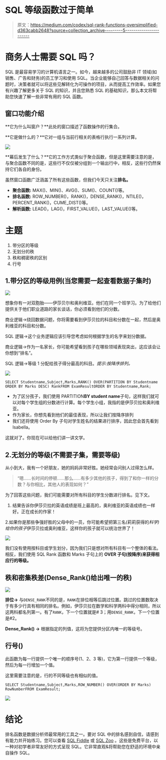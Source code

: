 # SQL 等级函数过于简单

> 原文：<https://medium.com/codex/sql-rank-functions-oversimplified-d363cabb2648?source=collection_archive---------5----------------------->

# 商务人士需要 SQL 吗？

SQL 是最容易学习的计算机语言之一。如今，越来越多的公司鼓励非 IT 领域(如销售、广告和财务)的员工学习和使用 SQL。当企业能够自己回答与数据相关的问题时，决策者就可以将这些见解转化为可操作的项目，从而提高工作效率。如果您有兴趣了解更多关于 SQL 的知识，并且您熟悉 SQL 的基础知识，那么本文将帮助您快速了解一些非常有用的 SQL 函数。

## **窗口功能介绍**

**它为什么叫窗户？**此处的窗口描述了函数操作的行集合。

**它是做什么的？**它对一组与当前行相关的表格行执行一系列计算。

![](img/42a4a2446f5f428a024aef80ca9e6d24.png)

**幕后发生了什么？**它的工作方式类似于聚合函数，但是这里需要注意的是，与聚合函数不同的是，这些行不仅仅被分组到一个输出行中，相反，这些行仍然保持它们各自的身份。

虽然窗口函数广泛涵盖了所有这些函数，但我们今天只关注**排名。**

*   **聚合函数:** MAX()、MIN()、AVG()、SUM()、COUNT()等。
*   **排名函数:** ROW_NUMBER()，RANK()，DENSE_RANK()，NTILE()，PERCENT_RANK()，CUME_DIST()等。
*   **解析函数:** LEAD()，LAG()，FIRST_VALUE()，LAST_VALUE()等。

# 主题

1.  带分区的等级
2.  无划分的秩
3.  秩和稠密秩的区别
4.  行号

## 1.带分区的等级用例(当您需要一起查看数据子集时)

![](img/3f860f479dc9b299200bc3e3889b13bc.png)

想象你有一对双胞胎——伊莎贝尔和奥利维亚。他们在同一个班学习。为了给他们提供关于他们职业道路的家长谈话，你必须看到他们的分数。

商业逻辑→绕回数据问题，你将需要看到伊莎贝拉的科目和分数在一起，然后是奥利维亚的科目和分数。

SQL 逻辑→这个业务逻辑应该引导您考虑如何根据学生的名字来划分数据。

商业逻辑→作为一名家长，你可能希望看到孩子在哪些领域表现突出，这应该会让你想到“排名”。

SQL 逻辑→等级 1 分配给孩子得分最高的科目。*提示:按降序排列。*

![](img/59af67f80aef0b1599e7937c27840e00.png)

```
SELECT Studentname,Subject,Marks,RANK() OVER(PARTITION BY Studentname ORDER BY Marks DESC) RankFROM ExamResultORDER BY Studentname,Rank;
```

*   为了区分孩子，我们使用 PARTITION**BY student name**子句，这样我们就可以对每个学生组的分数进行计算。每个学生小组，我指的是伊莎贝拉和奥利维亚。
*   作为家长，你想先看到他们的最佳表现，所以让我们按降序排列
*   我们还将使用 Order By 子句对学生姓名的结果进行排序，因此您会首先看到 Isabella。

这就对了。你现在可以给他们讲一讲文学。

## 2.无划分的等级(不需要子集，需要等级)

从小到大，我有一个好朋友，她的妈妈非常好胜。她经常会问别人过得怎么样。

> “嗯……长时间的停顿……那么……有多少其他的孩子，得到了和你一样的分数？与你相比，其他人的表现如何？”

为了回答这些问题，我们可能需要对所有科目的学生分数进行排名。见下文。

1.  结果告诉你伊莎贝拉的英语成绩是班上最高的，奥利维亚的英语成绩也一样好。正在成长的作家！

2.如果你是那些争强好胜的父母中的一员，你可能希望把第三名(莉莉获得的*科学)给你的孩子*伊莎贝拉或奥利维亚，这样你的孩子就可以统治世界了！

![](img/08154ce7d21e4fa34370317e382b746b.png)

我们没有使用按科目或学生划分，因为我们只是想对所有科目有一个整体的看法。相反，我们使用 SQL Rank 函数和 Marks 子句上的 **OVER 子句(按降序)来获得相应行的等级。**

## 秩和密集秩差(Dense_Rank()给出唯一的秩)

![](img/1ea38b3905fe4060832c91e039aed4cc.png)

**排位→** 与`DENSE_RANK`不同的是，`RANK`在排位相等后跳过位置。跳过的位置数取决于有多少行具有相同的排名。例如，伊莎贝拉在数学和科学两科中得分相同，所以这两科都名列第一。有了`RANK`，下一个位置就是# 3；用`DENSE_RANK`，下一个位置是#2。

**Dense_Rank() →** 根据指定的列值，这将为您提供分区内唯一的等级号。

## 行号()

此函数为每一行提供一个唯一的顺序号(1、2、3 等)，它为第一行提供一个等级，然后为每一行增加一个值。

这里需要注意的是，行的不同等级也有相似的值。

```
SELECT Studentname,Subject,Marks,ROW_NUMBER() OVER(ORDER BY Marks) RowNumberFROM ExamResult;
```

![](img/a803b7ffc12d4ae0253e901ed74d4cb8.png)

# 结论

排名函数是数据分析师最常用的工具之一。要对 SQL 中的排名感到自信，请感到有能力并开始练习。您可以查看 [SQL Fiddle](http://sqlfiddle.com/) 或 [SQL Zoo](https://sqlzoo.net/wiki/SQL_Tutorial) 。这些是免费平台，以一种对初学者非常友好的方式呈现 SQL。它非常直观&将帮助您在舒适的环境中亲自操作 SQL。